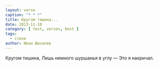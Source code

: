 ```yaml
---
layout: verse
caption: "* * *"
title: Кругом тишина...
date: 2013-11-10
category: [ text, verses, best ]
tags:
  - стихи
author: Иван Шихалев
---
```

Кругом тишина,
Лишь немного шуршанья в углу —
Это я накричал.
